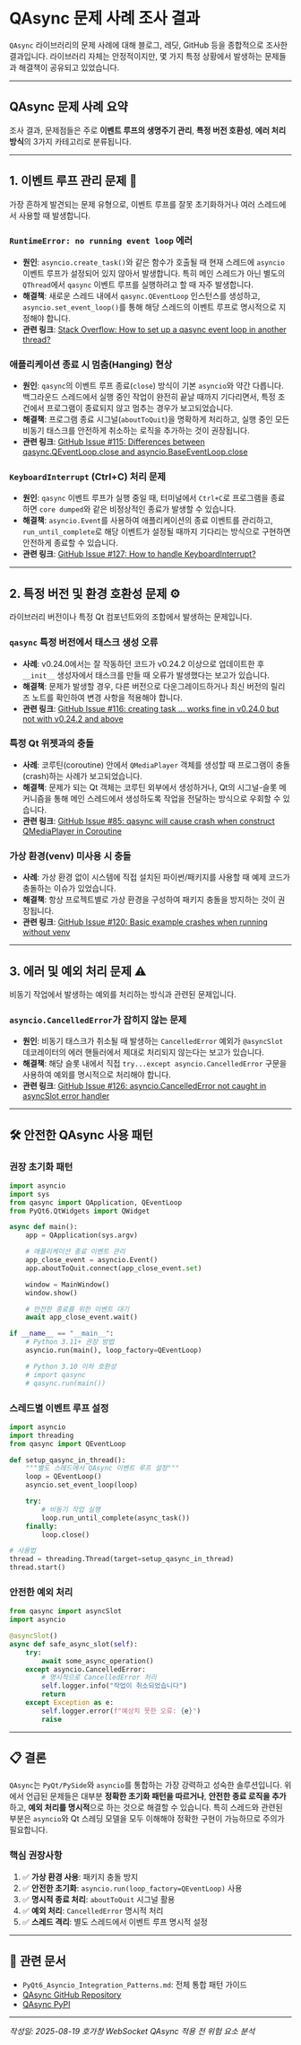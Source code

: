 # QAsync 문제 사례 조사 결과

`QAsync` 라이브러리의 문제 사례에 대해 블로그, 레딧, GitHub 등을 종합적으로 조사한 결과입니다. 라이브러리 자체는 안정적이지만, 몇 가지 특정 상황에서 발생하는 문제들과 해결책이 공유되고 있었습니다.

---

## QAsync 문제 사례 요약

조사 결과, 문제점들은 주로 **이벤트 루프의 생명주기 관리**, **특정 버전 호환성**, **에러 처리 방식**의 3가지 카테고리로 분류됩니다.

---

## **1. 이벤트 루프 관리 문제 🔄**

가장 흔하게 발견되는 문제 유형으로, 이벤트 루프를 잘못 초기화하거나 여러 스레드에서 사용할 때 발생합니다.

### **`RuntimeError: no running event loop` 에러**
* **원인**: `asyncio.create_task()`와 같은 함수가 호출될 때 현재 스레드에 `asyncio` 이벤트 루프가 설정되어 있지 않아서 발생합니다. 특히 메인 스레드가 아닌 별도의 `QThread`에서 `qasync` 이벤트 루프를 실행하려고 할 때 자주 발생합니다.
* **해결책**: 새로운 스레드 내에서 `qasync.QEventLoop` 인스턴스를 생성하고, `asyncio.set_event_loop()`를 통해 해당 스레드의 이벤트 루프로 명시적으로 지정해야 합니다.
* **관련 링크**: [Stack Overflow: How to set up a qasync event loop in another thread?](https://stackoverflow.com/questions/67979231/how-to-set-up-a-qasync-event-loop-in-another-thread)

### **애플리케이션 종료 시 멈춤(Hanging) 현상**
* **원인**: `qasync`의 이벤트 루프 종료(`close`) 방식이 기본 `asyncio`와 약간 다릅니다. 백그라운드 스레드에서 실행 중인 작업이 완전히 끝날 때까지 기다리면서, 특정 조건에서 프로그램이 종료되지 않고 멈추는 경우가 보고되었습니다.
* **해결책**: 프로그램 종료 시그널(`aboutToQuit`)을 명확하게 처리하고, 실행 중인 모든 비동기 태스크를 안전하게 취소하는 로직을 추가하는 것이 권장됩니다.
* **관련 링크**: [GitHub Issue #115: Differences between qasync.QEventLoop.close and asyncio.BaseEventLoop.close](https://github.com/CabbageDevelopment/qasync/issues/115)

### **`KeyboardInterrupt` (Ctrl+C) 처리 문제**
* **원인**: `qasync` 이벤트 루프가 실행 중일 때, 터미널에서 `Ctrl+C`로 프로그램을 종료하면 `core dumped`와 같은 비정상적인 종료가 발생할 수 있습니다.
* **해결책**: `asyncio.Event`를 사용하여 애플리케이션의 종료 이벤트를 관리하고, `run_until_complete`로 해당 이벤트가 설정될 때까지 기다리는 방식으로 구현하면 안전하게 종료할 수 있습니다.
* **관련 링크**: [GitHub Issue #127: How to handle KeyboardInterrupt?](https://github.com/CabbageDevelopment/qasync/issues/127)

---

## **2. 특정 버전 및 환경 호환성 문제 ⚙️**

라이브러리 버전이나 특정 Qt 컴포넌트와의 조합에서 발생하는 문제입니다.

### **`qasync` 특정 버전에서 태스크 생성 오류**
* **사례**: v0.24.0에서는 잘 작동하던 코드가 v0.24.2 이상으로 업데이트한 후 `__init__` 생성자에서 태스크를 만들 때 오류가 발생했다는 보고가 있습니다.
* **해결책**: 문제가 발생할 경우, 다른 버전으로 다운그레이드하거나 최신 버전의 릴리즈 노트를 확인하여 변경 사항을 적용해야 합니다.
* **관련 링크**: [GitHub Issue #116: creating task ... works fine in v0.24.0 but not with v0.24.2 and above](https://github.com/CabbageDevelopment/qasync/issues/116)

### **특정 Qt 위젯과의 충돌**
* **사례**: 코루틴(coroutine) 안에서 `QMediaPlayer` 객체를 생성할 때 프로그램이 충돌(crash)하는 사례가 보고되었습니다.
* **해결책**: 문제가 되는 Qt 객체는 코루틴 외부에서 생성하거나, Qt의 시그널-슬롯 메커니즘을 통해 메인 스레드에서 생성하도록 작업을 전달하는 방식으로 우회할 수 있습니다.
* **관련 링크**: [GitHub Issue #85: qasync will cause crash when construct QMediaPlayer in Coroutine](https://github.com/CabbageDevelopment/qasync/issues/85)

### **가상 환경(venv) 미사용 시 충돌**
* **사례**: 가상 환경 없이 시스템에 직접 설치된 파이썬/패키지를 사용할 때 예제 코드가 충돌하는 이슈가 있었습니다.
* **해결책**: 항상 프로젝트별로 가상 환경을 구성하여 패키지 충돌을 방지하는 것이 권장됩니다.
* **관련 링크**: [GitHub Issue #120: Basic example crashes when running without venv](https://github.com/CabbageDevelopment/qasync/issues/120)

---

## **3. 에러 및 예외 처리 문제 ⚠️**

비동기 작업에서 발생하는 예외를 처리하는 방식과 관련된 문제입니다.

### **`asyncio.CancelledError`가 잡히지 않는 문제**
* **원인**: 비동기 태스크가 취소될 때 발생하는 `CancelledError` 예외가 `@asyncSlot` 데코레이터의 에러 핸들러에서 제대로 처리되지 않는다는 보고가 있습니다.
* **해결책**: 해당 슬롯 내에서 직접 `try...except asyncio.CancelledError` 구문을 사용하여 예외를 명시적으로 처리해야 합니다.
* **관련 링크**: [GitHub Issue #126: asyncio.CancelledError not caught in asyncSlot error handler](https://github.com/CabbageDevelopment/qasync/issues/126)

---

## 🛠️ 안전한 QAsync 사용 패턴

### **권장 초기화 패턴**
```python
import asyncio
import sys
from qasync import QApplication, QEventLoop
from PyQt6.QtWidgets import QWidget

async def main():
    app = QApplication(sys.argv)

    # 애플리케이션 종료 이벤트 관리
    app_close_event = asyncio.Event()
    app.aboutToQuit.connect(app_close_event.set)

    window = MainWindow()
    window.show()

    # 안전한 종료를 위한 이벤트 대기
    await app_close_event.wait()

if __name__ == "__main__":
    # Python 3.11+ 권장 방법
    asyncio.run(main(), loop_factory=QEventLoop)

    # Python 3.10 이하 호환성
    # import qasync
    # qasync.run(main())
```

### **스레드별 이벤트 루프 설정**
```python
import asyncio
import threading
from qasync import QEventLoop

def setup_qasync_in_thread():
    """별도 스레드에서 QAsync 이벤트 루프 설정"""
    loop = QEventLoop()
    asyncio.set_event_loop(loop)

    try:
        # 비동기 작업 실행
        loop.run_until_complete(async_task())
    finally:
        loop.close()

# 사용법
thread = threading.Thread(target=setup_qasync_in_thread)
thread.start()
```

### **안전한 예외 처리**
```python
from qasync import asyncSlot
import asyncio

@asyncSlot()
async def safe_async_slot(self):
    try:
        await some_async_operation()
    except asyncio.CancelledError:
        # 명시적으로 CancelledError 처리
        self.logger.info("작업이 취소되었습니다")
        return
    except Exception as e:
        self.logger.error(f"예상치 못한 오류: {e}")
        raise
```

---

## 📋 결론

`QAsync`는 `PyQt/PySide`와 `asyncio`를 통합하는 가장 강력하고 성숙한 솔루션입니다. 위에서 언급된 문제들은 대부분 **정확한 초기화 패턴을 따르거나**, **안전한 종료 로직을 추가**하고, **예외 처리를 명시적**으로 하는 것으로 해결할 수 있습니다. 특히 스레드와 관련된 부분은 `asyncio`와 Qt 스레딩 모델을 모두 이해해야 정확한 구현이 가능하므로 주의가 필요합니다.

### **핵심 권장사항**
1. ✅ **가상 환경 사용**: 패키지 충돌 방지
2. ✅ **안전한 초기화**: `asyncio.run(loop_factory=QEventLoop)` 사용
3. ✅ **명시적 종료 처리**: `aboutToQuit` 시그널 활용
4. ✅ **예외 처리**: `CancelledError` 명시적 처리
5. ✅ **스레드 격리**: 별도 스레드에서 이벤트 루프 명시적 설정

---

## 🔗 관련 문서
- `PyQt6_Asyncio_Integration_Patterns.md`: 전체 통합 패턴 가이드
- [QAsync GitHub Repository](https://github.com/CabbageDevelopment/qasync)
- [QAsync PyPI](https://pypi.org/project/qasync/)

---
*작성일: 2025-08-19*
*호가창 WebSocket QAsync 적용 전 위험 요소 분석*
